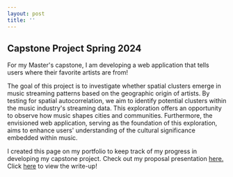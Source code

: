 ```yaml
---
layout: post
title: ''
---
```


## Capstone Project Spring 2024
For my Master's capstone, I am developing a web application that tells users where their favorite artists are from!

The goal of this project is to investigate whether spatial clusters emerge in music streaming patterns based on the geographic origin of artists. By testing for spatial autocorrelation, we aim to identify potential clusters within the music industry's streaming data. This exploration offers an opportunity to observe how music shapes cities and communities. Furthermore, the envisioned web application, serving as the foundation of this exploration, aims to enhance users' understanding of the cultural significance embedded within music.

I created this page on my portfolio to keep track of my progress in developing my capstone project. Check out my proposal presentation [here.](https://github.com/crusem/MC-Portfolio-2024/blob/4bb565f35b93755f96f7b1844530859e6dfa7f9a/assets/img/projects/proj-3/CapstoneProposalPresentation.pdf) Click [here](https://github.com/crusem/MC-Portfolio-2024/blob/48df248d16a235ceaf249900f38f7dccde80e3d1/assets/img/projects/proj-3/writeup.pdf) to view the write-up!





